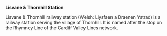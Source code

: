 **Lisvane & Thornhill Station**

Lisvane & Thornhill railway station (Welsh: Llysfaen a Draenen Ystrad) is a railway station serving the village of Thornhill. It is named after the stop on the Rhymney Line of the Cardiff Valley Lines network. 
